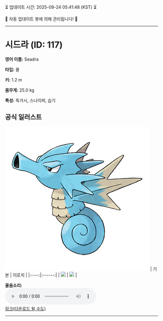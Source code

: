 
⏳ 업데이트 시간: 2025-09-24 05:41:48 (KST) ⏳

🤖 자동 업데이트 봇에 의해 관리됩니다! 🤖

---

# 시드라 (ID: 117)
**영어 이름:** Seadra

**타입:** 물

**키:** 1.2 m

**몸무게:** 25.0 kg

**특성:** 독가시, 스나이퍼, 습기

## 공식 일러스트
![](https://raw.githubusercontent.com/PokeAPI/sprites/master/sprites/pokemon/other/official-artwork/117.png)
| 기본 | 이로치 |
|:----:|:------:|
| <img src="http://play.pokemonshowdown.com/sprites/ani/seadra.gif" width="200"> | <img src="http://play.pokemonshowdown.com/sprites/ani-shiny/seadra.gif" width="200"> |

**울음소리:**<br><audio controls src="https://raw.githubusercontent.com/PokeAPI/cries/main/cries/pokemon/latest/117.ogg"></audio><br> [링크(다운로드 될 수도)](https://raw.githubusercontent.com/PokeAPI/cries/main/cries/pokemon/latest/117.ogg)


---
